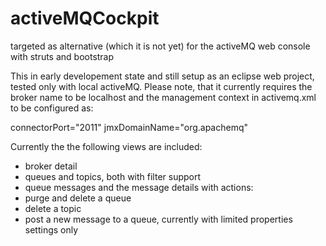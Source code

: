 # activeMQCockpit
targeted as alternative (which it is not yet) for the activeMQ web console with struts and bootstrap

This in early developement state and still setup as an eclipse web project, tested only with local activeMQ. 
Please note, that it currently requires the broker name to be localhost and the management context in activemq.xml 
to be configured as: 

connectorPort="2011" jmxDomainName="org.apachemq"

Currently the the following views are included: 
- broker detail 
- queues and topics, both with filter support
- queue messages and the message details
with actions: 
- purge and delete a queue 
- delete a topic 
- post a new message to a queue, currently with limited properties settings only

